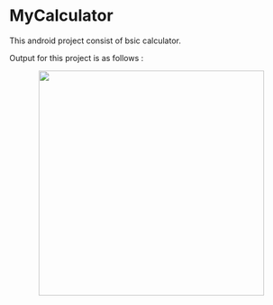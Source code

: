 # MyCalculator
This android project consist of bsic calculator.

Output for this project is as follows :
<div align="center">
    <img src="https://user-images.githubusercontent.com/35371687/48965185-83ee2280-efde-11e8-9a5a-b25810a760bf.png" width="400px" hspace="20"></img>    
</div>
